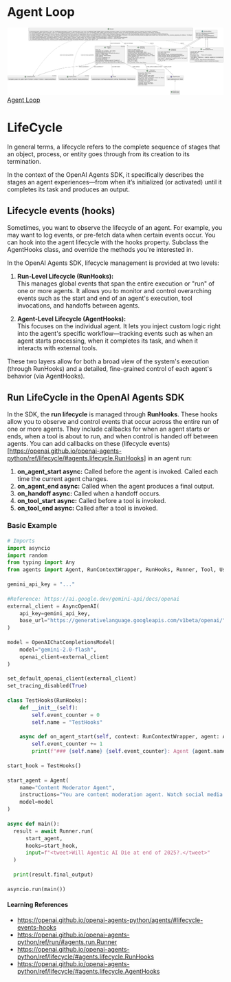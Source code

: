 # Agent Loop
![Agent Loop](agent_loop.png)
[Agent Loop](agent_loop.pdf)


# LifeCycle

In general terms, a lifecycle refers to the complete sequence of stages that an object, process, or entity goes through from its creation to its termination. 

In the context of the OpenAI Agents SDK, it specifically describes the stages an agent experiences—from when it’s initialized (or activated) until it completes its task and produces an output. 

## Lifecycle events (hooks)
Sometimes, you want to observe the lifecycle of an agent. For example, you may want to log events, or pre-fetch data when certain events occur. You can hook into the agent lifecycle with the hooks property. Subclass the AgentHooks class, and override the methods you're interested in.

In the OpenAI Agents SDK, lifecycle management is provided at two levels:

1. **Run-Level Lifecycle (RunHooks):**  
   This manages global events that span the entire execution or "run" of one or more agents. It allows you to monitor and control overarching events such as the start and end of an agent's execution, tool invocations, and handoffs between agents.

2. **Agent-Level Lifecycle (AgentHooks):**  
   This focuses on the individual agent. It lets you inject custom logic right into the agent's specific workflow—tracking events such as when an agent starts processing, when it completes its task, and when it interacts with external tools.

These two layers allow for both a broad view of the system's execution (through RunHooks) and a detailed, fine-grained control of each agent's behavior (via AgentHooks). 


## Run LifeCycle in the OpenAI Agents SDK

In the SDK, the **run lifecycle** is managed through **RunHooks**. These hooks allow you to observe and control events that occur across the entire run of one or more agents. They include callbacks for when an agent starts or ends, when a tool is about to run, and when control is handed off between agents. You can add callbacks on these (lifecycle events)[https://openai.github.io/openai-agents-python/ref/lifecycle/#agents.lifecycle.RunHooks] in an agent run:

1. **on_agent_start async:** Called before the agent is invoked. Called each time the current agent changes.
2. **on_agent_end async:** Called when the agent produces a final output.
3. **on_handoff async:** Called when a handoff occurs.
4. **on_tool_start async:** Called before a tool is invoked.
5. **on_tool_end async:** Called after a tool is invoked.

### Basic Example

```python
# Imports
import asyncio
import random
from typing import Any
from agents import Agent, RunContextWrapper, RunHooks, Runner, Tool, Usage, AsyncOpenAI OpenAIChatCompletionsModel, set_default_openai_client, set_tracing_disabled

gemini_api_key = "..."

#Reference: https://ai.google.dev/gemini-api/docs/openai
external_client = AsyncOpenAI(
    api_key=gemini_api_key,
    base_url="https://generativelanguage.googleapis.com/v1beta/openai/",
)

model = OpenAIChatCompletionsModel(
    model="gemini-2.0-flash",
    openai_client=external_client
)

set_default_openai_client(external_client)
set_tracing_disabled(True)

class TestHooks(RunHooks):
    def __init__(self):
        self.event_counter = 0
        self.name = "TestHooks"

    async def on_agent_start(self, context: RunContextWrapper, agent: Agent) -> None:
        self.event_counter += 1
        print(f"### {self.name} {self.event_counter}: Agent {agent.name} started. Usage: {context.usage}")

start_hook = TestHooks()

start_agent = Agent(
    name="Content Moderator Agent",
    instructions="You are content moderation agent. Watch social media content received and flag queries that need help or answer. We will answer anything about AI?",
    model=model
)

async def main():
  result = await Runner.run(
      start_agent,
      hooks=start_hook,
      input=f"<tweet>Will Agentic AI Die at end of 2025?.</tweet>"
  )

  print(result.final_output)

asyncio.run(main())
```

#### Learning References
- https://openai.github.io/openai-agents-python/agents/#lifecycle-events-hooks
- https://openai.github.io/openai-agents-python/ref/run/#agents.run.Runner
- https://openai.github.io/openai-agents-python/ref/lifecycle/#agents.lifecycle.RunHooks
- https://openai.github.io/openai-agents-python/ref/lifecycle/#agents.lifecycle.AgentHooks